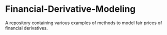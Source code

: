 # Financial-Derivative-Modeling
A repository containing various examples of methods to model fair prices of financial derivatives.
